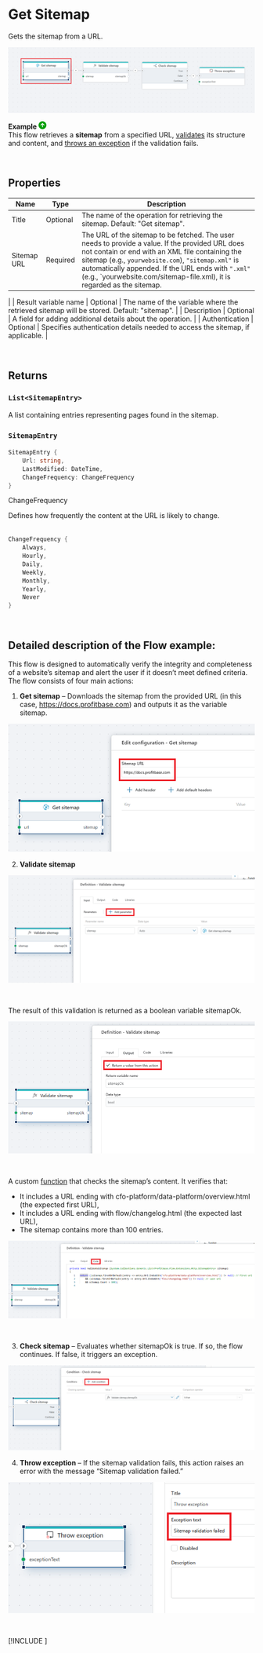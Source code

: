 # Get Sitemap

Gets the sitemap from a URL.

![img](../../../../images/flow/get-sitemap.png)

**Example** ![img](../../../../images/strz.jpg)  
This flow retrieves a **sitemap** from a specified URL, [validates](../built-in/if.md) its structure and content, and [throws an exception](../built-in/throw-exception.md) if the validation fails.

<br/>

## Properties

| Name                 | Type      | Description |
|----------------------|----------|-------------|
| Title           | Optional | The name of the operation for retrieving the sitemap. Default: "Get sitemap". |
| Sitemap URL     | Required | The URL of the sitemap to be fetched. The user needs to provide a value. If the provided URL does not contain or end with an XML file containing the sitemap (e.g., `yourwebsite.com`), `"sitemap.xml"` is automatically appended. If the URL ends with `".xml"` (e.g., `yourwebsite.com/sitemap-file.xml), it is regarded as the sitemap.
 |
| Result variable name | Optional | The name of the variable where the retrieved sitemap will be stored. Default: "sitemap". |
| Description     | Optional | A field for adding additional details about the operation. |
| Authentication  | Optional | Specifies authentication details needed to access the sitemap, if applicable. |

<br/>

## Returns

### `List<SitemapEntry>`

A list containing entries representing pages found in the sitemap.


### `SitemapEntry`
```csharp
SitemapEntry {
    Url: string,
    LastModified: DateTime,
    ChangeFrequency: ChangeFrequency
}
```

ChangeFrequency

Defines how frequently the content at the URL is likely to change.

```csharp

ChangeFrequency {
    Always,
    Hourly,
    Daily,
    Weekly,
    Monthly,
    Yearly,
    Never
}
```
<br/>

## Detailed description of the Flow example:

This flow is designed to automatically verify the integrity and completeness of a website’s sitemap and alert the user if it doesn’t meet defined criteria.  
The flow consists of four main actions:

1. **Get sitemap** – Downloads the sitemap from the provided URL (in this case, https://docs.profitbase.com) and outputs it as the variable sitemap.

![img](../../../../images/flow/functionDoc1.png)

2. **Validate sitemap**  

![img](../../../../images/flow/functionDoc2.png)

<br/>

The result of this validation is returned as a boolean variable sitemapOk.

![img](../../../../images/flow/functionDoc3.png)

<br/>

A custom [function](../built-in/function.md) that checks the sitemap’s content. It verifies that:
- It includes a URL ending with cfo-platform/data-platform/overview.html (the expected first URL),
- It includes a URL ending with flow/changelog.html (the expected last URL),
- The sitemap contains more than 100 entries.

![img](../../../../images/flow/functionDoc4.png)

<br/>

3. **Check sitemap** – Evaluates whether sitemapOk is true. If so, the flow continues. If false, it triggers an exception.

![img](../../../../images/flow/functionDoc5.png)

4. **Throw exception** – If the sitemap validation fails, this action raises an error with the message “Sitemap validation failed.”

![img](../../../../images/flow/functionDoc6.png)



<br/>

[!INCLUDE [](./__videos.md)]